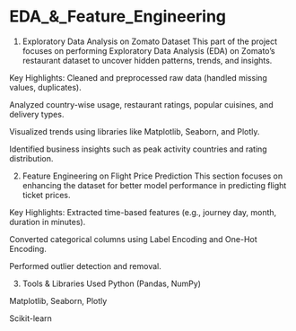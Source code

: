 # EDA_&_Feature_Engineering
1. Exploratory Data Analysis on Zomato Dataset
This part of the project focuses on performing Exploratory Data Analysis (EDA) on Zomato’s restaurant dataset to uncover hidden patterns, trends, and insights.

Key Highlights:
Cleaned and preprocessed raw data (handled missing values, duplicates).

Analyzed country-wise usage, restaurant ratings, popular cuisines, and delivery types.

Visualized trends using libraries like Matplotlib, Seaborn, and Plotly.

Identified business insights such as peak activity countries and rating distribution.

2. Feature Engineering on Flight Price Prediction
This section focuses on enhancing the dataset for better model performance in predicting flight ticket prices.

Key Highlights:
Extracted time-based features (e.g., journey day, month, duration in minutes).

Converted categorical columns using Label Encoding and One-Hot Encoding.

Performed outlier detection and removal.

3. Tools & Libraries Used
Python (Pandas, NumPy)

Matplotlib, Seaborn, Plotly

Scikit-learn
